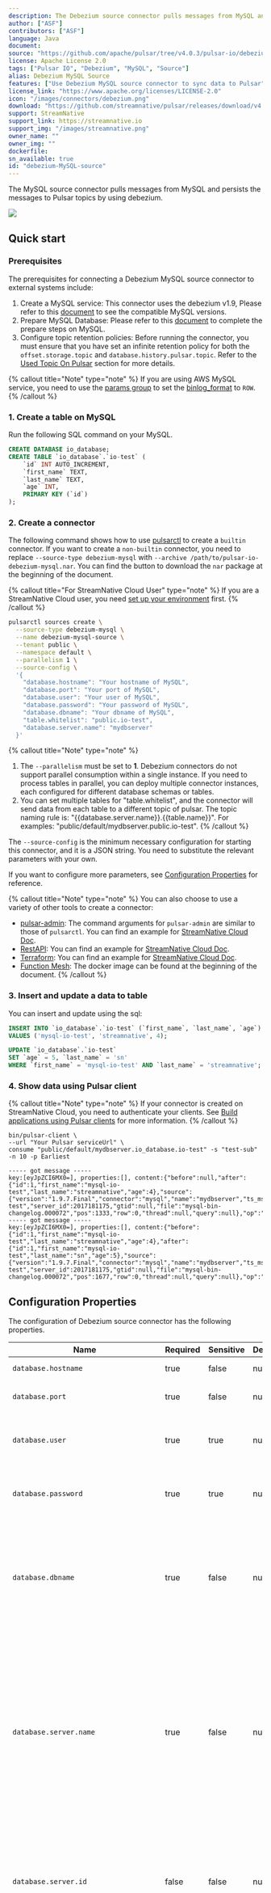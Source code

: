 ```yaml
---
description: The Debezium source connector pulls messages from MySQL and persists the messages to Pulsar topics.
author: ["ASF"]
contributors: ["ASF"]
language: Java
document: 
source: "https://github.com/apache/pulsar/tree/v4.0.3/pulsar-io/debezium/mysql"
license: Apache License 2.0
tags: ["Pulsar IO", "Debezium", "MySQL", "Source"]
alias: Debezium MySQL Source
features: ["Use Debezium MySQL source connector to sync data to Pulsar"]
license_link: "https://www.apache.org/licenses/LICENSE-2.0"
icon: "/images/connectors/debezium.png"
download: "https://github.com/streamnative/pulsar/releases/download/v4.0.3.2/pulsar-io-debezium-mysql-4.0.3.2.nar"
support: StreamNative
support_link: https://streamnative.io
support_img: "/images/streamnative.png"
owner_name: ""
owner_img: ""
dockerfile: 
sn_available: true
id: "debezium-MySQL-source"
---
```


The MySQL source connector pulls messages from MySQL and persists the messages to Pulsar topics by using debezium.

![](/images/connectors/mysql-source.png)

## Quick start

### Prerequisites

The prerequisites for connecting a Debezium MySQL source connector to external systems include:

1. Create a MySQL service: This connector uses the debezium v1.9, Please refer to this [document](https://debezium.io/releases/1.9/) to see the compatible MySQL versions.
2. Prepare MySQL Database: Please refer to this [document](https://debezium.io/documentation/reference/1.9/connectors/mysql.html#setting-up-mysql) to complete the prepare steps on MySQL.
3. Configure topic retention policies: Before running the connector, you must ensure that you have set an infinite retention policy for both the `offset.storage.topic` and `database.history.pulsar.topic`. Refer to the [Used Topic On Pulsar](#used-topic-on-pulsar) section for more details.

{% callout title="Note" type="note" %}
If you are using AWS MySQL service, you need to use the [params group](https://docs.aws.amazon.com/AmazonRDS/latest/UserGuide/USER_WorkingWithParamGroups.html) to set the [binlog_format](https://debezium.io/documentation/reference/1.9/connectors/mysql.html#enable-mysql-binlog) to `ROW`.
{% /callout %}


### 1. Create a table on MySQL 
Run the following SQL command on your MySQL. 

```sql
CREATE DATABASE io_database;
CREATE TABLE `io_database`.`io-test` (
    `id` INT AUTO_INCREMENT,
    `first_name` TEXT,
    `last_name` TEXT,
    `age` INT,
    PRIMARY KEY (`id`)
);
```

### 2. Create a connector

The following command shows how to use [pulsarctl](https://github.com/streamnative/pulsarctl) to create a `builtin` connector. If you want to create a `non-builtin` connector,
you need to replace `--source-type debezium-mysql` with `--archive /path/to/pulsar-io-debezium-mysql.nar`. You can find the button to download the `nar` package at the beginning of the document.

{% callout title="For StreamNative Cloud User" type="note" %}
If you are a StreamNative Cloud user, you need [set up your environment](https://docs.streamnative.io/docs/connector-setup) first.
{% /callout %}

```bash
pulsarctl sources create \
  --source-type debezium-mysql \
  --name debezium-mysql-source \
  --tenant public \
  --namespace default \
  --parallelism 1 \
  --source-config \
  '{
    "database.hostname": "Your hostname of MySQL",
    "database.port": "Your port of MySQL",
    "database.user": "Your user of MySQL",
    "database.password": "Your password of MySQL",
    "database.dbname": "Your dbname of MySQL",
    "table.whitelist": "public.io-test",
    "database.server.name": "mydbserver"
  }'
```

{% callout title="Note" type="note" %}
1. The `--parallelism` must be set to **1**. Debezium connectors do not support parallel consumption within a single instance. If you need to process tables in parallel, you can deploy multiple connector instances, each configured for different database schemas or tables.
2. You can set multiple tables for "table.whitelist", and the connector will send data from each table to a different topic of pulsar. The topic naming rule is: "{{database.server.name}}.{{table.name}}". For examples: "public/default/mydbserver.public.io-test".
{% /callout %}

The `--source-config` is the minimum necessary configuration for starting this connector, and it is a JSON string. You need to substitute the relevant parameters with your own.

If you want to configure more parameters, see [Configuration Properties](#configuration-properties) for reference.

{% callout title="Note" type="note" %}
You can also choose to use a variety of other tools to create a connector:
- [pulsar-admin](https://pulsar.apache.org/docs/3.1.x/io-use/): The command arguments for `pulsar-admin` are similar to those of `pulsarctl`. You can find an example for [StreamNative Cloud Doc](https://docs.streamnative.io/docs/connector-create#create-a-built-in-connector ).
- [RestAPI](https://pulsar.apache.org/source-rest-api/?version=3.1.1): You can find an example for [StreamNative Cloud Doc](https://docs.streamnative.io/docs/connector-create#create-a-built-in-connector).
- [Terraform](https://github.com/hashicorp/terraform): You can find an example for [StreamNative Cloud Doc](https://docs.streamnative.io/docs/connector-create#create-a-built-in-connector).
- [Function Mesh](https://functionmesh.io/docs/connectors/run-connector): The docker image can be found at the beginning of the document.
{% /callout %}

### 3. Insert and update a data to table

You can insert and update using the sql:
```sql
INSERT INTO `io_database`.`io-test` (`first_name`, `last_name`, `age`)
VALUES ('mysql-io-test', 'streamnative', 4);

UPDATE `io_database`.`io-test`
SET `age` = 5, `last_name` = 'sn'
WHERE `first_name` = 'mysql-io-test' AND `last_name` = 'streamnative';
```

### 4. Show data using Pulsar client

{% callout title="Note" type="note" %}
If your connector is created on StreamNative Cloud, you need to authenticate your clients. See [Build applications using Pulsar clients](https://docs.streamnative.io/docs/qs-connect#jumpstart-for-beginners) for more information.
{% /callout %}

```
bin/pulsar-client \
--url "Your Pulsar serviceUrl" \
consume "public/default/mydbserver.io_database.io-test" -s "test-sub" -n 10 -p Earliest

----- got message -----
key:[eyJpZCI6MX0=], properties:[], content:{"before":null,"after":{"id":1,"first_name":"mysql-io-test","last_name":"streamnative","age":4},"source":{"version":"1.9.7.Final","connector":"mysql","name":"mydbserver","ts_ms":1698912778000,"snapshot":"false","db":"io_database","sequence":null,"table":"io-test","server_id":2017181175,"gtid":null,"file":"mysql-bin-changelog.000072","pos":1333,"row":0,"thread":null,"query":null},"op":"c","ts_ms":1698912778909,"transaction":null}
----- got message -----
key:[eyJpZCI6MX0=], properties:[], content:{"before":{"id":1,"first_name":"mysql-io-test","last_name":"streamnative","age":4},"after":{"id":1,"first_name":"mysql-io-test","last_name":"sn","age":5},"source":{"version":"1.9.7.Final","connector":"mysql","name":"mydbserver","ts_ms":1698912782000,"snapshot":"false","db":"io_database","sequence":null,"table":"io-test","server_id":2017181175,"gtid":null,"file":"mysql-bin-changelog.000072","pos":1677,"row":0,"thread":null,"query":null},"op":"u","ts_ms":1698912782158,"transaction":null}
```

## Configuration Properties
The configuration of Debezium source connector has the following properties.

| Name                                  | Required | Sensitive | Default | Description                                                                                                                                                                                                                                                                |
|---------------------------------------|----------|-----------|---------|----------------------------------------------------------------------------------------------------------------------------------------------------------------------------------------------------------------------------------------------------------------------------|
| `database.hostname`                   | true     | false     | null    | The address of a database server.                                                                                                                                                                                                                                          |
| `database.port`                       | true     | false     | null    | The port number of a database server.                                                                                                                                                                                                                                      |
| `database.user`                       | true     | true      | null    | The name of a database user that has the required privileges.                                                                                                                                                                                                              |
| `database.password`                   | true     | true      | null    | The password for a database user that has the required privileges.                                                                                                                                                                                                         |
| `database.dbname`                     | true     | false     | null    | The database.dbname parameter in Debezium configuration is used to specify the name of the specific database that the connector should connect to.                                                                                                                         |
| `database.server.name`                | true     | false     | null    | The logical name of a database server/cluster, which forms a namespace and it is used in all the names of Kafka topics to which the connector writes, the Kafka Connect schema names, and the namespaces of the corresponding Avro schema when the Avro Connector is used. |
| `database.server.id`                  | false    | false     | null    | The connector’s identifier that must be unique within a database cluster and similar to the database’s server-id configuration property.                                                                                                                                   |
| `database.whitelist`                  | false    | false     | null    | A list of all databases hosted by this server which is monitored by the  connector.<br/><br/> This is optional, and there are other properties for listing databases and tables to include or exclude from monitoring.                                                     |
| `table.whitelist`                     | false    | false     | null    | A list of all tables hosted by this server which is monitored by the  connector.<br/><br/> This is optional, and there are other properties for listing tables and tables to include or exclude from monitoring.                                                           |
| `key.converter`                       | false    | false     | null    | The converter provided by Kafka Connect to convert record key.                                                                                                                                                                                                             |
| `value.converter`                     | false    | false     | null    | The converter provided by Kafka Connect to convert record value.                                                                                                                                                                                                           |
| `database.history`                    | false    | false     | null    | The name of the database history class.                                                                                                                                                                                                                                    |
| `database.history.pulsar.topic`       | false    | false     | null    | The name of the database history topic where the connector writes and recovers DDL statements. <br/><br/>**Note: this topic is for internal use only and should not be used by consumers.**                                                                                |
| `database.history.pulsar.service.url` | false    | false     | null    | Pulsar cluster service URL for history topic.                                                                                                                                                                                                                              |
| `pulsar.service.url`                  | false    | false     | null    | Pulsar cluster service URL.                                                                                                                                                                                                                                                |
| `offset.storage.topic`                | false    | false     | null    | Record the last committed offsets that the connector successfully completes.                                                                                                                                                                                               |

## Advanced features

### Converter options

- org.apache.kafka.connect.json.JsonConverter

  The`json-with-envelope` config is valid only for the JsonConverter. By default, the value is set to false. When the `json-with-envelope` value is set to false, the consumer uses the schema `Schema.KeyValue(Schema.AUTO_CONSUME(), Schema.AUTO_CONSUME(), KeyValueEncodingType.SEPARATED)`, and the message only consists of the payload.
  When the `json-with-envelope` value is set to true, the consumer uses the schema `Schema.KeyValue(Schema.BYTES, Schema.BYTES)`, and the message consists of the schema and the payload.

- org.apache.pulsar.kafka.shade.io.confluent.connect.avro.AvroConverter

  If you select the AvroConverter, the consumer uses the schema `Schema.KeyValue(Schema.AUTO_CONSUME(), Schema.AUTO_CONSUME(), KeyValueEncodingType.SEPARATED)`, and the message consists of the payload.


### Used topic on Pulsar
Currently, the destination topic (specified by the `destination-topic-name` option ) is a required configuration but it is not used for the Debezium connector to save data. The Debezium connector saves data on the following 4 types of topics:

- One topic for storing the database metadata messages. It is named with the database server name ( `database.server.name`), like `public/default/database.server.name`.
- One topic (`offset.storage.topic`) for storing the offset metadata messages. The connector saves the last successfully-committed offsets on this topic.
- One topic (`database.history.pulsar.topic`) for storing the database history information. The connector writes and recovers DDL statements on this topic.
- One per-table topic. You can set multiple tables for "table.whitelist", and the connector will send data from each table to a different topic of pulsar. The topic naming rule is: "{{database.server.name}}.{{table.name}}". For examples: "public/default/mydbserver.public.io-test".

If automatic topic creation is disabled on the Pulsar broker, you need to manually create these 4 types of topics and the destination topic.

For `offset.storage.topic` and `database.history.pulsar.topic`, If they are not specified in your connector's configuration, they will be created automatically using the following default naming convention:
- `database.history.pulsar.topic`: "{tenant}/{namespace}/{connector-name}-debezium-history-topic"
- `offset.storage.topic`: "{tenant}/{namespace}/{connector-name}-offset-storage-topic"

Here, {tenant} and {namespace} refer to the tenant and namespace where the connector is running.

Both the history and offset topics require their data to be retained indefinitely to ensure fault-tolerance and prevent data loss. Before running the connector, you must configure an infinite retention policy for both topics. Use the pulsar-admin CLI to set the retention policy:

```shell
pulsar-admin topicPolicies set-retention -s -1 -t -1 ${topic_name}
```